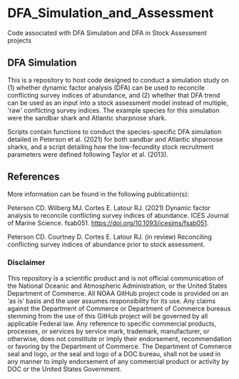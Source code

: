 # DFA_Simulation_and_Assessment
Code associated with DFA Simulation and DFA in Stock Assessment projects

## DFA Simulation 

This is a repository to host code designed to conduct a simulation study on (1) whether dynamic factor analysis (DFA) can be used to reconcile conflicting survey indices of abundance, and (2) whether that DFA trend can be used as an input into a stock assessment model instead of multiple, 'raw' conflicting survey indices. The example species for this simulation were the sandbar shark and Atlantic sharpnose shark. 

Scripts contain functions to conduct the species-specific DFA simulation detailed in Peterson et al. (2021) for both sandbar and Atlantic shparnose sharks, and a script detailing how the low-fecundity stock recruitment parameters were defined following Taylor et al. (2013). 

## References

More information can be found in the following publication(s):

Peterson CD. Wilberg MJ. Cortes E. Latour RJ. (2021) Dynamic factor analysis to reconcile conflicting survey indices of abundance. ICES Journal of Marine Science. fsab051. https://doi.org/10.1093/icesjms/fsab051.

Peterson CD. Courtney D. Cortes E. Latour RJ. (in review) Reconciling conflicting survey indices of abundance prior to stock assessment. 

### Disclaimer
This repository is a scientific product and is not official communication of the National Oceanic and Atmospheric Administration, or the United States Department of Commerce. All NOAA GitHub project code is provided on an ‘as is’ basis and the user assumes responsibility for its use. Any claims against the Department of Commerce or Department of Commerce bureaus stemming from the use of this GitHub project will be governed by all applicable Federal law. Any reference to specific commercial products, processes, or services by service mark, trademark, manufacturer, or otherwise, does not constitute or imply their endorsement, recommendation or favoring by the Department of Commerce. The Department of Commerce seal and logo, or the seal and logo of a DOC bureau, shall not be used in any manner to imply endorsement of any commercial product or activity by DOC or the United States Government.
